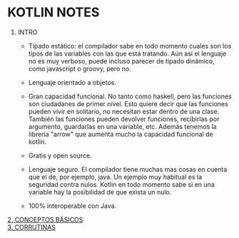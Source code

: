 # KOTLIN NOTES

1. INTRO
	- Tipado estático: el compilador sabe en todo momento cuales son los tipos de las variables con las que está tratando. Aún así el lenguaje no es muy verboso, puede incluso parecer de tipado dinámico, como javascript o groovy, pero no.

	- Lenguaje orientado a objetos.

	- Gran capacidad funcional. No tanto como haskell, pero las funciones son ciudadanes de primer nivel. Esto quiere decir que las funciones pueden vivir en solitario, no necesitan estar dentro de una clase. También las funciones pueden devolver funciones, recibirlas por argumento, guardarlas en una variable, etc. Además tenemos la librería "arrow" que aumenta mucho la capacidad funcional de kotlin.

	- Gratis y open source.

	- Lenguaje seguro. El compilador tiene muchas mas cosas en cuenta que el de, por ejemplo, java. Un ejemplo muy habitual es la seguridad contra nulos. Kotlin en todo momento sabe si en una variable hay la posibilidad de que exista un nulo.

	- 100% interoperable con Java.


[2. CONCEPTOS BÁSICOS](./conceptos-basicos.md)   
[3. CORRUTINAS](./corrutinas.md)
